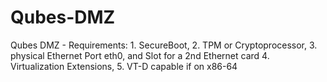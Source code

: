 # Qubes-DMZ
Qubes DMZ - Requirements: 1. SecureBoot, 2. TPM or Cryptoprocessor, 3. physical Ethernet Port eth0, and Slot for a 2nd Ethernet card 4. Virtualization Extensions, 5. VT-D capable if on x86-64
